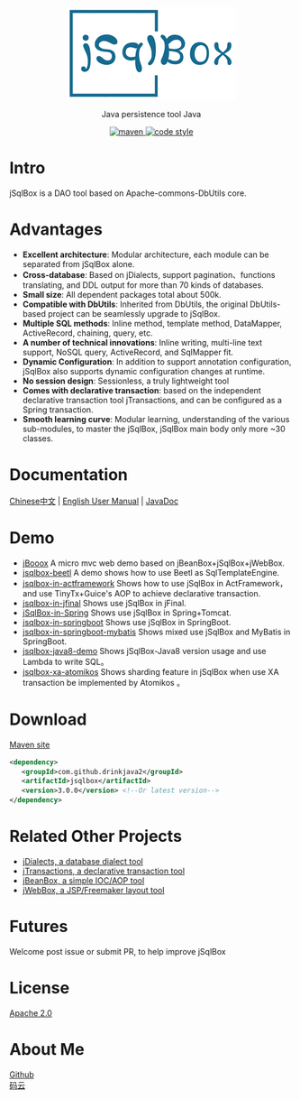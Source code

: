 ﻿<p align="center">
  <a href="https://github.com/drinkjava2/jSqlBox">
   <img alt="jsqlbox-logo" src="jsqlbox-logo.png">
  </a>
</p>

<p align="center">
  Java persistence tool Java
</p>

<p align="center">
  <a href="http://search.maven.org/#search%7Cga%7C1%7Cg%3A%22com.github.drinkjava2%22%20AND%20a%3A%22jsqlbox%22">
    <img alt="maven" src="https://img.shields.io/maven-central/v/com.github.drinkjava2/jsqlbox.svg?style=flat-square">
  </a>

  <a href="https://www.apache.org/licenses/LICENSE-2.0">
    <img alt="code style" src="https://img.shields.io/badge/license-Apache%202-4EB1BA.svg?style=flat-square">
  </a>
</p>

# Intro
jSqlBox is a DAO tool based on Apache-commons-DbUtils core. 

# Advantages
- **Excellent architecture**: Modular architecture, each module can be separated from jSqlBox alone.
- **Cross-database**: Based on jDialects, support pagination、functions translating, and DDL output for more than 70 kinds of databases.
- **Small size**: All dependent packages total about 500k.
- **Compatible with DbUtils**: Inherited from DbUtils, the original DbUtils-based project can be seamlessly upgrade to jSqlBox.
- **Multiple SQL methods**: Inline method, template method, DataMapper, ActiveRecord, chaining, query, etc.
- **A number of technical innovations**: Inline writing, multi-line text support, NoSQL query, ActiveRecord, and SqlMapper fit.
- **Dynamic Configuration**: In addition to support annotation configuration, jSqlBox also supports dynamic configuration changes at runtime.
- **No session design**: Sessionless, a truly lightweight tool
- **Comes with declarative transaction**: based on the independent declarative transaction tool jTransactions, and can be configured as a Spring transaction.
- **Smooth learning curve**: Modular learning, understanding of the various sub-modules, to master the jSqlBox, jSqlBox main body only more ~30 classes.

# Documentation

[Chinese中文](https://gitee.com/drinkjava2/jSqlBox/wikis/%E7%AE%80%E4%BB%8B)  |  [English User Manual](https://github.com/drinkjava2/jSqlBox/wiki)  | [JavaDoc](http://search.maven.org/#search%7Cga%7C1%7Ca%3A%22jsqlbox%22)

# Demo

* [jBooox](https://gitee.com/drinkjava2/jBooox) A micro mvc web demo based on jBeanBox+jSqlBox+jWebBox.
* [jsqlbox-beetl](../../tree/master/demo/jsqlbox-beetlsql) A demo shows how to use Beetl as SqlTemplateEngine.
* [jsqlbox-in-actframework](../../tree/master/demo/jsqlbox-in-actframework) Shows how to use jSqlBox in ActFramework，and use TinyTx+Guice's AOP to achieve declarative transaction.
* [jsqlbox-in-jfinal](../../tree/master/demo/jsqlbox-in-jfinal) Shows use jSqlBox in jFinal.
* [jSqlBox-in-Spring](../../tree/master/demo/jsqlbox-in-spring) Shows use jSqlBox in Spring+Tomcat.
* [jsqlbox-in-springboot](../../tree/master/demo/jsqlbox-in-springboot) Shows use jSqlBox in SpringBoot.
* [jsqlbox-in-springboot-mybatis](../../tree/master/demo/jsqlbox-in-springboot-mybatis) Shows mixed use jSqlBox and MyBatis in SpringBoot.
* [jsqlbox-java8-demo](../../tree/master/demo/jsqlbox-java8-demo) Shows jSqlBox-Java8 version usage and use Lambda to write SQL。
* [jsqlbox-xa-atomikos](../../tree/master/demo/jsqlbox-xa-atomikos) Shows sharding feature in jSqlBox when use XA transaction be implemented by Atomikos 。

# Download

[Maven site](http://search.maven.org/#search%7Cga%7C1%7Ca%3A%22jsqlbox%22)

```xml
<dependency>
   <groupId>com.github.drinkjava2</groupId>
   <artifactId>jsqlbox</artifactId>
   <version>3.0.0</version> <!--Or latest version-->
</dependency> 
```

# Related Other Projects

- [jDialects, a database dialect tool](https://github.com/drinkjava2/jDialects)
- [jTransactions, a declarative transaction tool](https://github.com/drinkjava2/jTransactions)
- [jBeanBox, a simple IOC/AOP tool](https://github.com/drinkjava2/jBeanBox)
- [jWebBox, a JSP/Freemaker layout tool](https://github.com/drinkjava2/jWebBox)

# Futures

Welcome post issue or submit PR, to help improve jSqlBox

# License

[Apache 2.0](http://www.apache.org/licenses/LICENSE-2.0)

# About Me
[Github](https://github.com/drinkjava2)  
[码云](https://gitee.com/drinkjava2)  
